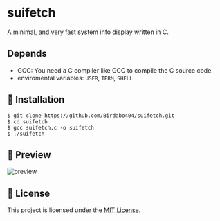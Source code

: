 # suifetch
A minimal, and very fast system info display written in C. 

## Depends
* GCC: You need a C compiler like GCC to compile the C source code.
* enviromental variables: `USER`, `TERM`, `SHELL`

## 🔧 Installation

```
$ git clone https://github.com/Birdabo404/suifetch.git
$ cd suifetch
$ gcc suifetch.c -o suifetch
$ ./suifetch
```
## 💾 Preview

![preview](https://i.imgur.com/yMPPBtk.png)

## 📜 License

This project is licensed under the [MIT License](https://opensource.org/license/mit/).
